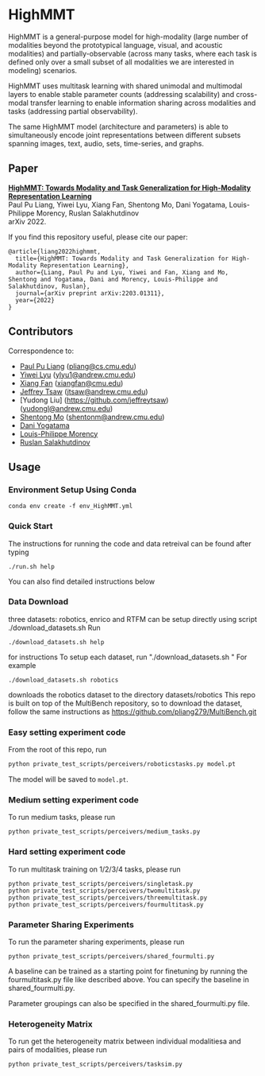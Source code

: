 # HighMMT

HighMMT is a general-purpose model for high-modality (large number of modalities beyond the prototypical language, visual, and acoustic modalities) and partially-observable (across many tasks, where each task is defined only over a small subset of all modalities we are interested in modeling) scenarios.

HighMMT uses multitask learning with shared unimodal and multimodal layers to enable stable parameter counts (addressing scalability) and cross-modal transfer learning to enable information sharing across modalities and tasks (addressing partial observability).

The same HighMMT model (architecture and parameters) is able to simultaneously encode joint representations between different subsets spanning images, text, audio, sets, time-series, and graphs.

## Paper

[**HighMMT: Towards Modality and Task Generalization for High-Modality Representation Learning**](https://arxiv.org/abs/2203.01311)<br>
Paul Pu Liang, Yiwei Lyu, Xiang Fan, Shentong Mo, Dani Yogatama, Louis-Philippe Morency, Ruslan Salakhutdinov<br>
arXiv 2022.

If you find this repository useful, please cite our paper:
```
@article{liang2022highmmt,
  title={HighMMT: Towards Modality and Task Generalization for High-Modality Representation Learning},
  author={Liang, Paul Pu and Lyu, Yiwei and Fan, Xiang and Mo, Shentong and Yogatama, Dani and Morency, Louis-Philippe and Salakhutdinov, Ruslan},
  journal={arXiv preprint arXiv:2203.01311},
  year={2022}
}
```

## Contributors

Correspondence to: 
  - [Paul Pu Liang](http://www.cs.cmu.edu/~pliang/) (pliang@cs.cmu.edu)
  - [Yiwei Lyu](https://github.com/lvyiwei1) (ylyu1@andrew.cmu.edu)
  - [Xiang Fan](https://github.com/sfanxiang) (xiangfan@cmu.edu)
  - [Jeffrey Tsaw](https://github.com/jeffreytsaw) (jtsaw@andrew.cmu.edu)
  - [Yudong Liu] (https://github.com/jeffreytsaw) (yudongl@andrew.cmu.edu)
  - [Shentong Mo](https://scholar.google.com/citations?user=6aYncPAAAAAJ&hl=en) (shentonm@andrew.cmu.edu)
  - [Dani Yogatama](https://dyogatama.github.io/)
  - [Louis-Philippe Morency](https://www.cs.cmu.edu/~morency/)
  - [Ruslan Salakhutdinov](https://www.cs.cmu.edu/~rsalakhu/)

## Usage
### Environment Setup Using Conda
```
conda env create -f env_HighMMT.yml
```
###

### Quick Start
The instructions for running the code and data retreival can be found after typing
```
./run.sh help
```
You can also find detailed instructions below
###

### Data Download
three datasets: robotics, enrico and RTFM can be setup directly using script ./download_datasets.sh
Run 
```
./download_datasets.sh help
```
for instructions
To setup each dataset, run "./download_datasets.sh <datasetname>"
For example
```
./download_datasets.sh robotics
```
downloads the robotics dataset to the directory datasets/robotics
This repo is built on top of the MultiBench repository, so to download the dataset, follow the same instructions as https://github.com/pliang279/MultiBench.git
### Easy setting experiment code

From the root of this repo, run
```sh
python private_test_scripts/perceivers/roboticstasks.py model.pt
```
The model will be saved to `model.pt`.

### Medium setting experiment code

To run medium tasks, please run
```
python private_test_scripts/perceivers/medium_tasks.py
```

### Hard setting experiment code

To run multitask training on 1/2/3/4 tasks, please run
```
python private_test_scripts/perceivers/singletask.py
python private_test_scripts/perceivers/twomultitask.py
python private_test_scripts/perceivers/threemultitask.py
python private_test_scripts/perceivers/fourmultitask.py
```

### Parameter Sharing Experiments
To run the parameter sharing experiments, please run 
```
python private_test_scripts/perceivers/shared_fourmulti.py
```

A baseline can be trained as a starting point for finetuning by running the fourmultitask.py file like described above. You can specify the baseline in shared_fourmulti.py. 

Parameter groupings can also be specified in the shared_fourmulti.py file.

### Heterogeneity Matrix 

To run get the heterogeneity matrix between individual modalitiesa and pairs of modalities, please run
```
python private_test_scripts/perceivers/tasksim.py
```
